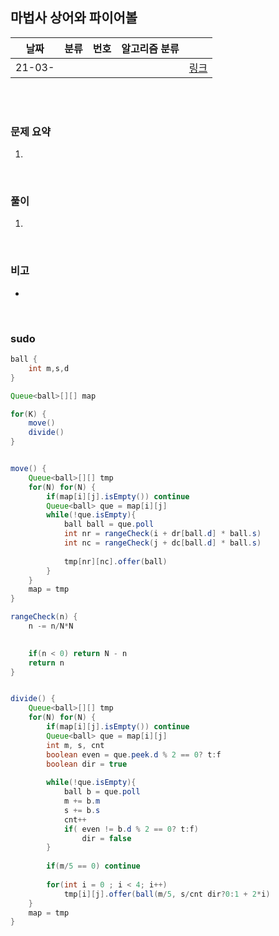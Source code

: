 ## 마법사 상어와 파이어볼

| 날짜   | 분류 | 번호 | 알고리즘 분류 |                                          |
| ------ | ---- | ---- | ------------- | ---------------------------------------- |
| 21-03- |     |      |               | [링크](https://www.acmicpc.net/problem/) |


<br/><br/>

### 문제 요약 

1. 


<br/>

### 풀이

1. 


<br/>

### 비고

- 


<br/>

### sudo

```java
ball {
	int m,s,d
}

Queue<ball>[][] map

for(K) {
	move()
	divide()
}


move() {
	Queue<ball>[][] tmp
	for(N) for(N) {
		if(map[i][j].isEmpty()) continue
		Queue<ball> que = map[i][j]
		while(!que.isEmpty){
			ball ball = que.poll
			int nr = rangeCheck(i + dr[ball.d] * ball.s)
			int nc = rangeCheck(j + dc[ball.d] * ball.s)
			
			tmp[nr][nc].offer(ball)
		}
	}
	map = tmp
}

rangeCheck(n) {
	n -= n/N*N

	
	if(n < 0) return N - n
	return n
}


divide() {
	Queue<ball>[][] tmp
	for(N) for(N) {
		if(map[i][j].isEmpty()) continue
		Queue<ball> que = map[i][j]
		int m, s, cnt
		boolean even = que.peek.d % 2 == 0? t:f
		boolean dir = true
		
		while(!que.isEmpty){
			ball b = que.poll
			m += b.m
			s += b.s
			cnt++
			if( even != b.d % 2 == 0? t:f)
				dir = false
		}
		
		if(m/5 == 0) continue
		
		for(int i = 0 ; i < 4; i++)
			tmp[i][j].offer(ball(m/5, s/cnt dir?0:1 + 2*i)
	}
	map = tmp
}















```